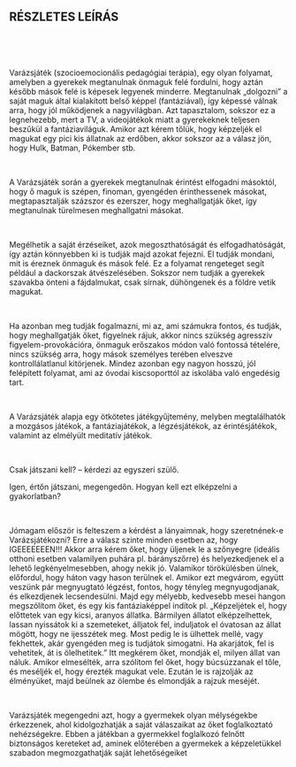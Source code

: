 &nbsp;

&nbsp;

## RÉSZLETES LEÍRÁS
&nbsp;

&nbsp;

Varázsjáték (szocioemocionális pedagógiai terápia), egy olyan folyamat, amelyben a gyerekek megtanulnak önmaguk felé fordulni, hogy aztán később mások felé is képesek legyenek minderre. Megtanulnak „dolgozni” a saját maguk által kialakított belső képpel (fantáziával), így képessé válnak arra, hogy jól működjenek a nagyvilágban. Azt tapasztalom, sokszor ez a legnehezebb, mert a TV, a videojátékok miatt a gyerekeknek teljesen beszűkül a fantáziaviláguk. Amikor azt kérem tőlük, hogy képzeljék el magukat egy pici kis állatnak az erdőben, akkor sokszor az a válasz jön, hogy Hulk, Batman, Pókember stb.
&nbsp;

&nbsp;

A Varázsjáték során a gyerekek megtanulnak érintést elfogadni másoktól, hogy ő maguk is szépen, finoman, gyengéden érinthessenek másokat, megtapasztalják százszor és ezerszer, hogy meghallgatják őket, így megtanulnak türelmesen meghallgatni másokat.
&nbsp;

&nbsp;

Megélhetik a saját érzéseiket, azok megoszthatóságát és elfogadhatóságát, így aztán könnyebben ki is tudják majd azokat fejezni. El tudják mondani, mit is éreznek önmaguk és mások felé. Ez a folyamat rengeteget segít például a dackorszak átvészelésében. Sokszor nem tudják a gyerekek szavakba önteni a fájdalmukat, csak sírnak, dühöngenek és a földre vetik magukat.
&nbsp;

&nbsp;

Ha azonban meg tudják fogalmazni, mi az, ami számukra fontos, és tudják, hogy meghallgatják őket, figyelnek rájuk, akkor nincs szükség agresszív figyelem-provokációra, önmaguk erőszakos módon való fontossá tételére, nincs szükség arra, hogy mások személyes terében elveszve kontrollálatlanul kitörjenek.  Mindez azonban egy nagyon hosszú, jól felépített folyamat, ami az óvodai kiscsoporttól az iskolába való engedésig tart.
&nbsp;

&nbsp;

A Varázsjáték alapja egy ötkötetes játékgyűjtemény, melyben megtalálhatók a mozgásos játékok, a fantáziajátékok, a légzésjátékok, az érintésjátékok, valamint az elmélyült meditatív játékok.
&nbsp;

&nbsp;

Csak játszani kell? – kérdezi az egyszeri szülő.
&nbsp;

Igen, értőn játszani, megengedőn. Hogyan kell ezt elképzelni a gyakorlatban?
&nbsp;

&nbsp;

Jómagam először is felteszem a kérdést a lányaimnak, hogy szeretnének-e Varázsjátékozni? Erre a válasz szinte minden esetben az, hogy IGEEEEEEEN!!! Akkor arra kérem őket, hogy üljenek le a szőnyegre (ideális otthoni esetben valamilyen puhára pl. bárányszőrre) és helyezkedjenek el a lehető legkényelmesebben, ahogy nekik jó. Valamikor törökülésben ülnek, előfordul, hogy háton vagy hason terülnek el. Amikor ezt megvárom, együtt veszünk pár megnyugtató légzést, fontos, hogy tényleg megnyugodjanak, és elkezdjenek lecsendesülni. Majd egy mélyebb, kedvesebb mesei hangon megszólítom őket, és egy kis fantáziaképpel indítok pl. „Képzeljétek el, hogy előttetek van egy kicsi, aranyos állatka. Bármilyen állatot elképzelhettek, lassan nyissátok ki a szemeteket, álljatok fel, induljatok el óvatosan az állat mögött, hogy ne ijesszétek meg. Most pedig le is ülhettek mellé, vagy fekhettek, akár gyengéden meg is tudjátok simogatni. Ha akarjátok, fel is vehetitek, át is ölelhetitek.” Itt megkérem őket, mondják el, milyen állat van náluk. Amikor elmesélték, arra szólítom fel őket, hogy búcsúzzanak el tőle, és meséljék el, hogy érezték magukat vele. Ezután le is rajzolják az élményüket, majd beülnek az ölembe és elmondják a rajzuk meséjét.
&nbsp;

&nbsp;

Varázsjáték megengedni azt, hogy a gyermekek olyan mélységekbe érkezzenek, ahol kidolgozhatják a saját válaszaikat az őket foglalkoztató nehézségekre. Ebben a játékban a gyermekkel foglalkozó felnőtt biztonságos kereteket ad, aminek előterében a gyermekek a képzeletükkel szabadon megmozgathatják saját lehetőségeiket
&nbsp;

&nbsp;

&nbsp;

&nbsp;

